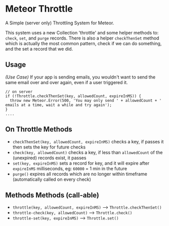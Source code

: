 Meteor Throttle
==========================

A Simple (server only) Throttling System for Meteor.

This system uses a new Collection 'throttle' and some helper methods to:
`check`, `set`, and `purge` records.  There is also a helper `checkThenSet`
method which is actually the most common pattern, check if we can do something,
and the set a record that we did.

Usage
------------------------

_(Use Case)_ If your app is sending emails, you wouldn't want to send the same email over
and over again, even if a user triggered it.

    // on server
    if (!Throttle.checkThenSet(key, allowedCount, expireInMS)) {
      throw new Meteor.Error(500, 'You may only send ' + allowedCount + ' emails at a time, wait a while and try again');
    }
    ....

On Throttle Methods
------------------------

* `checkThenSet(key, allowedCount, expireInMS)` checks a key, if passes it then sets the key for future checks
* `check(key, allowedCount)` checks a key, if less than `allowedCount` of the (unexpired) records exist, it passes
* `set(key, expireInMS)` sets a record for key, and it will expire after `expireInMS` milliseconds, eg: `60000` = 1 min in the future
* `purge()` expires all records which are no longer within timeframe (automatically called on every check)


Methods Methods (call-able)
------------------------

* `throttle(key, allowedCount, expireInMS)` --> `Throttle.checkThenSet()`
* `throttle-check(key, allowedCount)` --> `Throttle.check()`
* `throttle-set(key, expireInMS)` --> `Throttle.set()`

